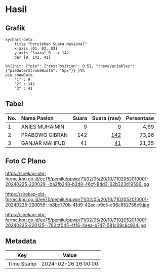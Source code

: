 # Hasil

## Grafik

```mermaid
xychart-beta
    title "Perolehan Suara Nasional"
    x-axis [01, 02, 03]
    y-axis "Suara" 0 --> 142
    bar [9, 142, 41]
```

```mermaid
%%{init: {"pie": {"textPosition": 0.5}, "themeVariables": {"pieOuterStrokeWidth": "5px"}} }%%
pie showData
    "1" : 9
    "2" : 142
    "3" : 41
```

## Tabel

| No. | Nama Paslon    | Suara | Suara (raw) | Persentase |
|:--- |:-------------- | -----:| -----------:| ----------:|
| 1   | ANIES MUHAIMIN | 9     | [9][p-1]    | 4,69       |
| 2   | PRABOWO GIBRAN | 142   | [142][p-2]  | 73,96      |
| 3   | GANJAR MAHFUD  | 41    | [41][p-3]   | 21,35      |


[p-1]: https://github.com/gigit-pemilu/pemilu-2024/blob/main/pilpres/hitung-suara/sub/71-sulawesi-utara/sub/02-minahasa/sub/05-lembean-timur/sub/2010-kapataran-satu/sub/001-tps/sub/paslon-1.txt
[p-2]: https://github.com/gigit-pemilu/pemilu-2024/blob/main/pilpres/hitung-suara/sub/71-sulawesi-utara/sub/02-minahasa/sub/05-lembean-timur/sub/2010-kapataran-satu/sub/001-tps/sub/paslon-2.txt
[p-3]: https://github.com/gigit-pemilu/pemilu-2024/blob/main/pilpres/hitung-suara/sub/71-sulawesi-utara/sub/02-minahasa/sub/05-lembean-timur/sub/2010-kapataran-satu/sub/001-tps/sub/paslon-3.txt

## Foto C Plano

https://sirekap-obj-formc.kpu.go.id/ee75/pemilu/ppwp/71/02/05/20/10/7102052010001-20240225-220029--ba2fb248-b2d8-46cf-8dd3-62b323d19596.jpg

https://sirekap-obj-formc.kpu.go.id/ee75/pemilu/ppwp/71/02/05/20/10/7102052010001-20240225-220059--b8bc770b-41d9-42ac-b9c5-c36c852756c9.jpg

https://sirekap-obj-formc.kpu.go.id/ee75/pemilu/ppwp/71/02/05/20/10/7102052010001-20240225-220125--7824f045-4f16-4aea-b747-581c08c8c934.jpg


## Metadata

| Key        | Value               |
| ---------- | ------------------- |
| Time Stamp | 2024-02-26 16:00:00 |



